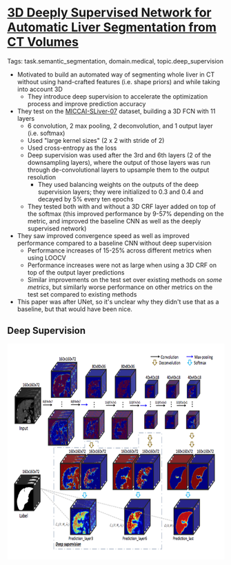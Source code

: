 # [3D Deeply Supervised Network for Automatic Liver Segmentation from CT Volumes](https://arxiv.org/abs/1607.00582)

Tags: task.semantic_segmentation, domain.medical, topic.deep_supervision

- Motivated to build an automated way of segmenting whole liver in CT without using hand-crafted features (i.e. shape priors) and while taking into account 3D 
    - They introduce deep supervision to accelerate the optimization process and improve prediction accuracy
- They test on the [MICCAI-SLiver-07](http://www.sliver07.org/miccai.php) dataset, building a 3D FCN with 11 layers
    - 6 convolution, 2 max pooling, 2 deconvolution, and 1 output layer (i.e. softmax)
    - Used "large kernel sizes" (2 x 2 with stride of 2)
    - Used cross-entropy as the loss
    - Deep supervision was used after the 3rd and 6th layers (2 of the downsampling layers), where the output of those layers was run through de-convolutional layers to upsample them to the output resolution
        - They used balancing weights on the outputs of the deep supervision layers; they were initialized to 0.3 and 0.4 and decayed by 5% every ten epochs
   - They tested both with and without a 3D CRF layer added on top of the softmax (this improved performance by 9-57% depending on the metric, and improved the baseline CNN as well as the deeply supervised network)
- They saw improved convergence speed as well as improved performance compared to a baseline CNN without deep supervision
    - Performance increases of 15-25% across different metrics when using LOOCV 
    - Performance increases were not as large when using a 3D CRF on top of the output layer predictions
    - Similar improvements on the test set over existing methods on *some metrics*, but similarly worse performance on other metrics on the test set compared to existing methods
- This paper was after UNet, so it's unclear why they didn't use that as a baseline, but that would have been nice.

## Deep Supervision

<img src="./images/liver_segmentation_deep_supervision.png" width=600 height=500>
